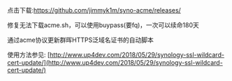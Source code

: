 点击下载:https://github.com/jimmyk1m/syno-acme/releases/

修复无法下载acme.sh，可以使用buypass(要fq)，一次可以续命180天

通过acme协议更新群晖HTTPS泛域名证书的自动脚本

使用方法参见: [http://www.up4dev.com/2018/05/29/synology-ssl-wildcard-cert-update/](http://www.up4dev.com/2018/05/29/synology-ssl-wildcard-cert-update/)
